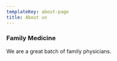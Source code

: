 ```yaml
---
templateKey: about-page
title: About us
---
```

### Family Medicine

We are a great batch of family physicians.

###

